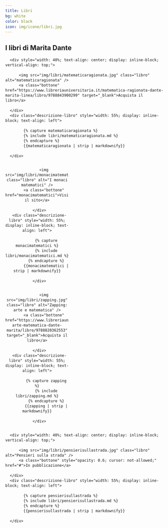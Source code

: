 ```yaml
---
title: Libri
bg: white
color: black
icon: img/icone/libri.jpg
---
```

## I libri di Marita Dante

<div class="carosello" id="carosello-libri" data-slick='{"slidesToShow": 1, "slidesToScroll": 1, "dots": true, "autoplay": true, "speed": 1000, "autoplaySpeed": 4000}'>

  <div>

      <div style="width: 40%; text-align: center; display: inline-block; vertical-align: top;">

	      <img src="img/libri/matematicaragionata.jpg" class="libro" alt="matematicaragionata" />
	      <a class="bottone" href="https://www.libreriauniversitaria.it/matematica-ragionata-dante-marita-linea/libro/9788843900299" target="_blank">Acquista il libro</a>

      </div>
      <div class="descrizione-libro" style="width: 55%; display: inline-block; text-align: left">

            {% capture matematicaragionata %}
            {% include libri/matematicaragionata.md %}
            {% endcapture %}
            {{matematicaragionata | strip | markdownify}}
      
      </div>

  </div>
  
  <div>
      <div style="width: 40%; text-align: center; display: inline-block; vertical-align: top;">

	      <img src="img/libri/monacimatematici.jpg" class="libro" alt="I monaci matematici" />
	      <a class="bottone" href="monacimatematici">Visita il sito</a>

      </div>
      <div class="descrizione-libro" style="width: 55%; display: inline-block; text-align: left">

            {% capture monacimatematici %}
            {% include libri/monacimatematici.md %}
            {% endcapture %}
            {{monacimatematici | strip | markdownify}}
      
      </div>
    
  </div>
  
  <div>
      <div style="width: 40%; text-align: center; display: inline-block; vertical-align: top;">

          <img src="img/libri/zapping.jpg" class="libro" alt="Zapping: arte e matematica" />
	      <a class="bottone" href="https://www.libreriauniversitaria.it/zapping-arte-matematica-dante-marita/libro/9788820362553" target="_blank">Acquista il libro</a>

      </div>
      <div class="descrizione-libro" style="width: 55%; display: inline-block; text-align: left">

            {% capture zapping %}
            {% include libri/zapping.md %}
            {% endcapture %}
            {{zapping | strip | markdownify}}
      
      </div>
    
  </div>
  
  <div>
  
      <div style="width: 40%; text-align: center; display: inline-block; vertical-align: top;">

          <img src="img/libri/pensierisullastrada.jpg" class="libro" alt="Pensieri sulla strada" />
	      <a class="bottone" style="opacity: 0.6; cursor: not-allowed;" href="#">In pubblicazione</a>

      </div>
      <div class="descrizione-libro" style="width: 55%; display: inline-block; text-align: left">

            {% capture pensierisullastrada %}
            {% include libri/pensierisullastrada.md %}
            {% endcapture %}
            {{pensierisullastrada | strip | markdownify}}
            
      </div>
    
  </div>
  
</div>
